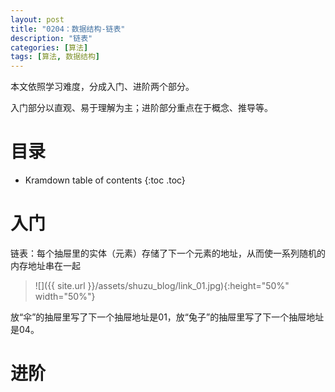 ```yaml
---
layout: post
title: "0204：数据结构-链表"
description: "链表"
categories: [算法]
tags: [算法, 数据结构]
---
```


本文依照学习难度，分成入门、进阶两个部分。

入门部分以直观、易于理解为主；进阶部分重点在于概念、推导等。

# 目录

* Kramdown table of contents
{:toc .toc}

# 入门 

链表：每个抽屉里的实体（元素）存储了下一个元素的地址，从而使一系列随机的内存地址串在一起

> ![]({{ site.url }}/assets/shuzu_blog/link_01.jpg){:height="50%" width="50%"}

放“伞”的抽屉里写了下一个抽屉地址是01，放“兔子”的抽屉里写了下一个抽屉地址是04。


# 进阶 

[^1]: 参考文献.
[1] 算法图解 Aditya Bhargava (作者) 袁国忠 (译者)